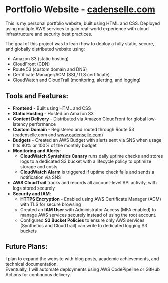 # Portfolio Website - [cadenselle.com](https://cadenselle.com)

This is my personal portfolio website, built using HTML and CSS. Deployed using multiple AWS services
to gain real-world experience with cloud infrastructure and security best practices. 

The goal of this project was to learn how to deploy a fully static, secure, and globally distributed website using:
- Amazon S3 (static hosting)
- CloudFront (CDN)
- Route 53 (custom domain and DNS)
- Certificate Manager/ACM (SSL/TLS certificate)
- CloudWatch and CloudTrail (monitoring, alerting, and logging)

## Tools and Features:
  * **Frontend** - Built using HTML and CSS
  * **Static Hosting** - Hosted on Amazon S3
  * **Content Delivery** - Distributed via Amazon CloudFront for global low-latency performance
  * **Custom Domain** - Registered and routed through Route 53 (cadenselle.com and www.cadenselle.com)
  * **Budgets** - Created an AWS Budget with alerts sent via SNS when usage hits 80% or 100% of the monthly budget
  * **Monitoring and Alerts:**
      * **CloudWatch Syntehtics Canary** runs daily uptime checks and stores logs to a dedicated S3 bucket with a lifecycle policy to optimize storage and costs
      * **CloudWatch Alarm** is triggered if uptime check fails and sends a notification via SNS
  * **AWS CloudTrail** tracks and records all account-level API activity, with logs stored securely
  * **Security and IAM**:
      * **HTTPS Encryption** - Enabled using AWS Certificate Manager (ACM) with TLS for secure browsing
      * Created an **IAM User** with Administrator Access (MFA enabled) to manage AWS services securely instead of using the root account.
      * Configured **S3 Bucket Policies** to ensure only AWS services (Synthetics and CloudTrail) can write to dedicated logging S3 buckets

## Future Plans:
I plan to expand the website with blog posts, academic achievements, and technical documentation.  
Eventually, I will automate deployments using AWS CodePipeline or GitHub Actions for continuous delivery.
